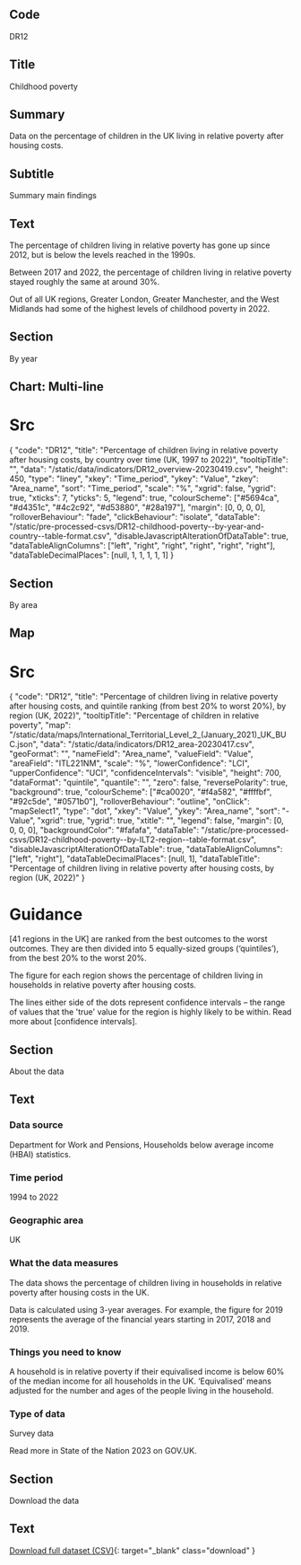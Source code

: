 ## Code
DR12

## Title
Childhood poverty

## Summary
Data on the percentage of children in the UK living in relative poverty after housing costs.

## Subtitle
Summary main findings

## Text
The percentage of children living in relative poverty has gone up since 2012, but is below the levels reached in the 1990s.

Between 2017 and 2022, the percentage of children living in relative poverty stayed roughly the same at around 30%.

Out of all UK regions, Greater London, Greater Manchester, and the West Midlands had some of the highest levels of childhood poverty in 2022.

## Section
By year

## Chart: Multi-line
# Src
{
    "code": "DR12",
    "title": "Percentage of children living in relative poverty after housing costs, by country over time (UK, 1997 to 2022)",
    "tooltipTitle": "",
    "data": "/static/data/indicators/DR12_overview-20230419.csv",
    "height": 450,
    "type": "liney",
    "xkey": "Time_period",
    "ykey": "Value",
    "zkey": "Area_name",
    "sort": "Time_period",
    "scale": "%",
    "xgrid": false,
    "ygrid": true,
    "xticks": 7,
    "yticks": 5,
    "legend": true,
    "colourScheme": ["#5694ca", "#d4351c", "#4c2c92", "#d53880", "#28a197"],
    "margin": [0, 0, 0, 0],
    "rolloverBehaviour": "fade",
    "clickBehaviour": "isolate",
    "dataTable": "/static/pre-processed-csvs/DR12-childhood-poverty--by-year-and-country--table-format.csv",
    "disableJavascriptAlterationOfDataTable": true,
    "dataTableAlignColumns": ["left", "right", "right", "right", "right", "right"],
    "dataTableDecimalPlaces": [null, 1, 1, 1, 1, 1]
}

## Section
By area

## Map
# Src
{
    "code": "DR12",
    "title": "Percentage of children living in relative poverty after housing costs, and quintile ranking (from best 20% to worst 20%), by region (UK, 2022)",
    "tooltipTitle": "Percentage of children in relative poverty",
    "map": "/static/data/maps/International_Territorial_Level_2_(January_2021)_UK_BUC.json",
    "data": "/static/data/indicators/DR12_area-20230417.csv",
    "geoFormat": "",
    "nameField": "Area_name",
    "valueField": "Value",
    "areaField": "ITL221NM",
    "scale": "%",
    "lowerConfidence": "LCI",
    "upperConfidence": "UCI",
    "confidenceIntervals": "visible",
    "height": 700,
    "dataFormat": "quintile",
    "quantile": "",
    "zero": false,
    "reversePolarity": true,
    "background": true,
    "colourScheme": ["#ca0020", "#f4a582", "#ffffbf", "#92c5de", "#0571b0"],
    "rolloverBehaviour": "outline",
    "onClick": "mapSelect1",
    "type": "dot",
    "xkey": "Value",
    "ykey": "Area_name",
    "sort": "-Value",
    "xgrid": true,
    "ygrid": true,
    "xtitle": "",
    "legend": false,
    "margin": [0, 0, 0, 0],
    "backgroundColor": "#fafafa",
    "dataTable": "/static/pre-processed-csvs/DR12-childhood-poverty--by-ILT2-region--table-format.csv",
    "disableJavascriptAlterationOfDataTable": true,
    "dataTableAlignColumns": ["left", "right"],
    "dataTableDecimalPlaces": [null, 1],
    "dataTableTitle": "Percentage of children living in relative poverty after housing costs, by region (UK, 2022)"
}

# Guidance
[41 regions in the UK] are ranked from the best outcomes to the worst outcomes.
They are then divided into 5 equally-sized groups (‘quintiles’), from the best 20% to the worst 20%.<br>

The figure for each region shows the percentage of children living in households in relative poverty after housing costs.<br>

The lines either side of the dots represent confidence intervals – the range of values that the 'true' value
for the region is highly likely to be within. Read more about [confidence intervals].

## Section
About the data

## Text
### Data source
Department for Work and Pensions, Households below average income (HBAI) statistics.

### Time period
1994 to 2022

### Geographic area
UK

### What the data measures
The data shows the percentage of children living in households in relative poverty after housing costs in the UK.

Data is calculated using 3-year averages. For example, the figure for 2019 represents the average of the financial
years starting in 2017, 2018 and 2019.

### Things you need to know
A household is in relative poverty if their equivalised income is below 60% of the median income for all households in the UK.
‘Equivalised’ means adjusted for the number and ages of the people living in the household.

### Type of data
Survey data

Read more in State of the Nation 2023 on GOV.UK.

## Section
Download the data

## Text
[Download full dataset (CSV)](/static/data/full-datasets/DR12-childhood-poverty--full-dataset.csv){: target="_blank" class="download" }
